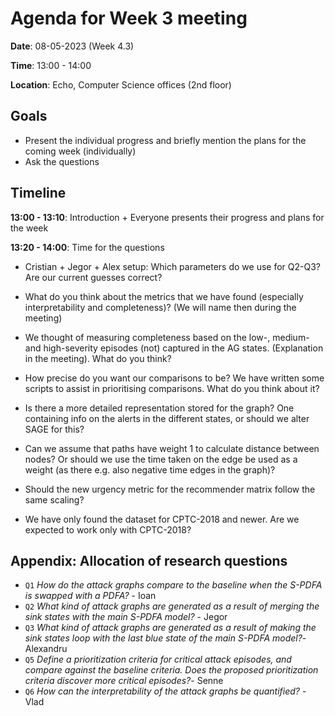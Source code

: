 # Agenda for Week 3 meeting

**Date**: 08-05-2023 (Week 4.3)

**Time**: 13:00 - 14:00

**Location**: Echo, Computer Science offices (2nd floor)

## Goals

- Present the individual progress and briefly mention the plans for the coming week (individually)
- Ask the questions

## Timeline

**13:00 - 13:10**: Introduction + Everyone presents their progress and plans for the week

**13:20 - 14:00**: Time for the questions

- Cristian + Jegor + Alex setup: Which parameters do we use for Q2-Q3? Are our current guesses correct?

- What do you think about the metrics that we have found (especially interpretability and completeness)? (We will name then during the meeting)

- We thought of measuring completeness based on the low-, medium- and high-severity episodes (not) captured in the AG states. (Explanation in the meeting). What do you think?

- How precise do you want our comparisons to be? We have written some scripts to assist in prioritising comparisons. What do you think about it?

- Is there a more detailed representation stored for the graph? One containing info on the alerts in the different states, or should we alter SAGE for this?

- Can we assume that paths have weight 1 to calculate distance between nodes? Or should we use the time taken on the edge be used as a weight (as there e.g. also negative time edges in the graph)?

- Should the new urgency metric for the recommender matrix follow the same scaling?

- We have only found the dataset for CPTC-2018 and newer. Are we expected to work only with CPTC-2018?

## Appendix: Allocation of research questions

- `Q1` *How do the attack graphs compare to the baseline when the S-PDFA is swapped with a PDFA?* - Ioan
- `Q2` *What kind of attack graphs are generated as a result of merging the sink states with the main S-PDFA model?* - Jegor
- `Q3` *What kind of attack graphs are generated as a result of making the sink states loop with the last blue state of the main S-PDFA model?*- Alexandru
- `Q5` *Define a prioritization criteria for critical attack episodes, and compare against the baseline criteria. Does the proposed prioritization criteria discover more critical episodes?*- Senne
- `Q6` *How can the interpretability of the attack graphs be quantified?* - Vlad

